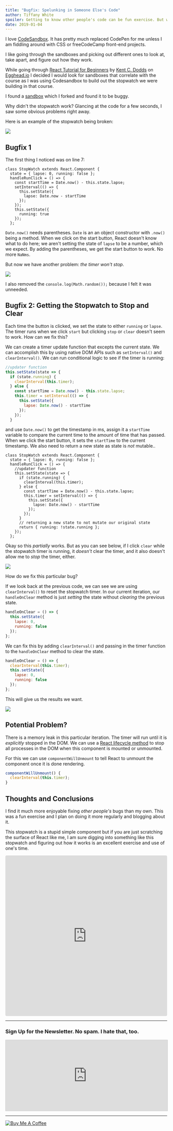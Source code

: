 ```yaml
---
title: "Bugfix: Spelunking in Someone Else's Code"
author: Tiffany White
spoiler: Getting to know other people's code can be fun exercise. But what if it is buggy?
date: 2019-01-04
---
```


I love [CodeSandbox](https://codesandbox.io/). It has pretty much replaced CodePen for me unless I am fiddling around with CSS or freeCodeCamp front-end projects.

I like going through the sandboxes and picking out different ones to look at, take apart, and figure out how they work.

While going through [React Tutorial for Beginners](https://egghead.io/courses/the-beginner-s-guide-to-react) by [Kent C. Dodds](https://kentcdodds.com/) on [Egghead.io](https://egghead.io) I decided I would look for sandboxes that correlate with the course as I was using Codesandbox to build out the stopwatch we were building in that course.

I found a [sandbox](https://codesandbox.io/s/v1vqomk697) which I forked and found it to be buggy.

Why didn't the stopwatch work? Glancing at the code for a few seconds, I saw some obvious problems right away.

Here is an example of the stopwatch being broken:

![](https://cl.ly/89f29a329f05/Screen%252520Recording%2525202018-12-21%252520at%25252002.34%252520AM.gif)

## Bugfix 1

The first thing I noticed was on line 7:

```js{7}
class StopWatch extends React.Component {
  state = { lapse: 0, running: false };
  handleRunClick = () => {
    const startTime = Date.now() - this.state.lapse;
    setInterval(() => {
      this.setState({
        lapse: Date.now - startTime
      });
    });
    this.setState({
      running: true
    });
  };
  ```
`Date.now()` needs parentheses. `Date` is an an object constructor with `.now()` being a method. When we click on the start button, React doesn't know what to do here; we aren't setting the state of `lapse` to be a number, which we expect. By adding the parentheses, we get the start button to work. No more `NaNms`.

But now we have another problem: *the timer won't stop*.

![](https://cl.ly/472b7aa2e4d9/Screen%252520Recording%2525202019-01-04%252520at%25252001.57%252520PM.gif)

I also removed the `console.log(Math.random());` because I felt it was unneeded.

## Bugfix 2: Getting the Stopwatch to Stop and Clear

Each time the button is clicked, we set the state to either `running` or `lapse`. The timer runs when we click `start` but clicking `stop` or `clear` doesn't seem to work. How can we fix this?

We can create a timer update function that excepts the current state. We can accomplish this by using native DOM APIs such as `setInterval()` and `clearInterval()`. We can run conditional logic to see if the timer is running:

```js
//updater function
this.setState(state => {
  if (state.running) {
    clearInterval(this.timer);
  } else {
    const startTime = Date.now() - this.state.lapse;
    this.timer = setInterval(() => {
      this.setState({
        lapse: Date.now() - startTime
      });
    });
  }
```
and use `Date.now()` to get the timestamp in ms, assign it a `startTime` variable to compare the current time to the amount of time that has passed. When we click the start button, it sets the `startTime` to the current timestamp. We also need to return a new state as state is *not* mutable..

```js{17,5-13}
class StopWatch extends React.Component {
  state = { lapse: 0, running: false };
  handleRunClick = () => {
    //updater function
    this.setState(state => {
      if (state.running) {
        clearInterval(this.timer);
      } else {
        const startTime = Date.now() - this.state.lapse;
        this.timer = setInterval(() => {
          this.setState({
            lapse: Date.now() - startTime
          });
        });
      }
      // returning a new state to not mutate our original state
      return { running: !state.running };
    });
  };
```

Okay so this *partially* works. But as you can see below, if I click `clear` while the stopwatch timer is running, it *doesn't* clear the timer, and it also doesn't allow me to *stop* the timer, either.

![](https://cl.ly/64d34da82d2d/Screen%252520Recording%2525202019-01-04%252520at%25252004.50%252520PM.gif)

How do we fix this particular bug?

If we look back at the previous code, we can see we are using `clearInterval()` to reset the stopwatch timer. In our current iteration, our `handleOnClear` method is just *setting* the state without *clearing* the previous state.

```js
handleOnClear = () => {
  this.setState({
    lapse: 0,
    running: false
  });
};
```

We can fix this by adding `clearInterval()` and passing in the timer function to the `handleOnClear` method to clear the state.

```js
handleOnClear = () => {
  clearInterval(this.timer);
  this.setState({
    lapse: 0,
    running: false
  });
};
```

This will give us the results we want.

![](https://cl.ly/77ecb442e8bb/Screen%252520Recording%2525202018-12-21%252520at%25252002.35%252520AM.gif)

## Potential Problem?

There is a memory leak in this particular iteration. The timer will run until it is *explicitly* stopped in the DOM. We can use a [React lifecycle method](https://reactjs.org/docs/state-and-lifecycle.html#adding-lifecycle-methods-to-a-class) to stop all processes in the DOM when this component is mounted or unmounted.

For this we can use `componentWillUnmount` to tell React to unmount the component once it is done rendering.

```js
componentWillUnmount() {
  clearInterval(this.timer);
}
```

## Thoughts and Conclusions

I find it much more enjoyable fixing *other people's* bugs than my own. This was a fun exercise and I plan on doing it more regularly and blogging about it.

This stopwatch is a stupid simple component but if you are just scratching the surface of React like me, I am sure digging into something like this stopwatch and figuring out how it works is an excellent exercise and use of one's time.

<iframe src="https://codesandbox.io/embed/wyz76w95n8" style="width:100%; height:500px; border:0; border-radius: 4px; overflow:hidden;" sandbox="allow-modals allow-forms allow-popups allow-scripts allow-same-origin"></iframe>

---

### Sign Up for the Newsletter. No spam. I hate that, too.

<iframe scrolling="no" width="100% !important" height="220px" style="border:1px #ccc solid !important" class="lazyload" src="https://buttondown.email/tiffanywhite? as_embed=true"></iframe>

---
<a href="https://www.buymeacoffee.com/twhitedev" target="_blank"><img src="https://www.buymeacoffee.com/assets/img/custom_images/purple_img.png" alt="Buy Me A Coffee" style="height: auto !important;width: auto !important;" ></a>
